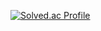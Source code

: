 [![Solved.ac Profile](http://mazassumnida.wtf/api/v2/generate_badge?boj=ghkwlsqorwns)](https://solved.ac/ghkwlsqorwns/)
